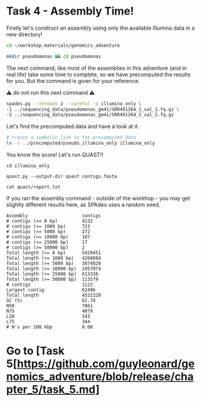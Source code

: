 # Task 4 - Assembly Time!

Firstly let's construct an assembly using only the available Illumina data in a new directory!

```bash
cd ~/workshop_materials/genomics_adventure

mkdir pseudomonas && cd pseudomonas
```

The next command, like most of the assemblies in this adventure (and in real life) take some time to complete, so we have precomputed the results for you. But the command is given for your reference.

:warning: do not run this next command :warning:
```bash
spades.py --threads 2 --careful -o illumina_only \
-1 ../sequencing_data/pseudomonas_gm41/SRR491264_1_val_1.fq.gz \
-2 ../sequencing_data/pseudomonas_gm41/SRR491264_2_val_2.fq.gz
```

Let's find the precomputed data and have a look at it.
```bash
# create a symbolic link to the precomputed data
ln -s ../precomputed/pseudo_illumina_only illumina_only
```

You know the score! Let's run QUAST!!
```
cd illumina_only

quast.py --output-dir quast contigs.fasta

cat quast/report.txt
```

If you ran the assembly command - outside of the workhop - you may get slightly different results here, as SPAdes uses a random seed.
```
Assembly                    contigs
# contigs (>= 0 bp)         4232   
# contigs (>= 1000 bp)      723    
# contigs (>= 5000 bp)      272    
# contigs (>= 10000 bp)     107    
# contigs (>= 25000 bp)     17     
# contigs (>= 50000 bp)     2      
Total length (>= 0 bp)      5429451
Total length (>= 1000 bp)   4268084
Total length (>= 5000 bp)   3074920
Total length (>= 10000 bp)  1957974
Total length (>= 25000 bp)  613336 
Total length (>= 50000 bp)  113579 
# contigs                   1122   
Largest contig              62496  
Total length                4531320
GC (%)                      62.74  
N50                         7861   
N75                         4079   
L50                         143    
L75                         344    
# N's per 100 kbp           0.00
```

# Go to [Task 5[https://github.com/guyleonard/genomics_adventure/blob/release/chapter_5/task_5.md]

